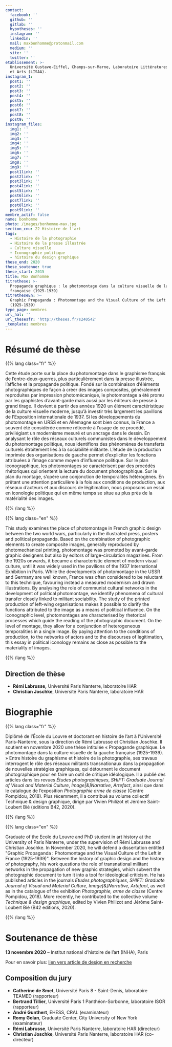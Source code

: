 ```yaml
---
contact:
  facebook: ''
  github: ''
  gitlab: ''
  hypotheses: ''
  instagram: ''
  linkedin: ''
  mail: maxbonhomme@protonmail.com
  medium: ''
  site: ''
  twitter: ''
etablissement: >-
  Université Gustave-Eiffel, Champs-sur-Marne, Laboratoire Littératures, Savoirs
  et Arts (LISAA).
instagram_1:
  post1: ''
  post2: ''
  post3: ''
  post4: ''
  post5: ''
  post6: ''
  post7: ''
  post8: ''
  post9: ''
instagram_files:
  img1: ''
  img2: ''
  img3: ''
  img4: ''
  img5: ''
  img6: ''
  img7: ''
  img8: ''
  img9: ''
  post1link: ''
  post2link: ''
  post3link: ''
  post4link: ''
  post5link: ''
  post6link: ''
  post7link: ''
  post8link: ''
  post9link: ''
membre_actif: false
name: bonhomme
photo: /images/bonhomme-max.jpg
section_cnu: 22 Histoire de l'art
tags:
  - Histoire de la photographie
  - Histoire de la presse illustrée
  - Culture visuelle
  - Iconographie politique
  - histoire du design graphique
these_end: 2020
these_soutenue: true
these_start: 2015
title: Max Bonhomme
titrethese: >-
  Propagande graphique : le photomontage dans la culture visuelle de la gauche
  française (1925-1939)
titretheseEn: >-
  Graphic Propaganda : Photomontage and the Visual Culture of the Left in France
  (1925-1939)
type_page: membres
url_hal: ''
url_thesesfr: 'http://theses.fr/s240542'
_template: membres
---
```


<!-- Supprimer les parties non remplies (supprimer les blocks de lang s'il n'y a pas deux langues). Tu es libre d'ajouter ce que tu veux à cette partie -->

# Résumé de thèse

{{% lang class="fr" %}}

Cette étude porte sur la place du photomontage dans le graphisme français de l’entre-deux-guerres, plus particulièrement dans la presse illustrée, l’affiche et la propagande politique. Fondé sur la combinaison d’éléments photographiques de façon à créer des images composites, généralement reproduites par impression photomécanique, le photomontage a été promu par les graphistes d’avant-garde mais aussi par les éditeurs de presse à grand tirage. Il devient à partir des années 1920 un élément caractéristique de la culture visuelle moderne, jusqu’à investir très largement les pavillons de l’Exposition internationale de 1937. Si les développements du photomontage en URSS et en Allemagne sont bien connus, la France a souvent été considérée comme réticente à l’usage de ce procédé, privilégiant un modernisme mesuré et un ancrage dans le dessin. En analysant le rôle des réseaux culturels communistes dans le développement du photomontage politique, nous identifions des phénomènes de transferts culturels étroitement liés à la sociabilité militante. L’étude de la production imprimée des organisations de gauche permet d’expliciter les fonctions attribuées à l’image comme moyen d’influence politique. Sur le plan iconographique, les photomontages se caractérisent par des procédés rhétoriques qui orientent la lecture du document photographique. Sur le plan du montage, s’opère une conjonction de temporalités hétérogènes. En prêtant une attention particulière à la fois aux conditions de production, aux réseaux d’acteurs et aux discours de légitimation, nous proposons un essai en iconologie politique qui en même temps se situe au plus près de la matérialité des images.

{{% /lang %}}

{{% lang class="en" %}}

This study examines the place of photomontage in French graphic design between the two world wars, particularly in the illustrated press, posters and political propaganda. Based on the combination of photographic elements to create composite images, generally reproduced by photomechanical printing, photomontage was promoted by avant-garde graphic designers but also by editors of large-circulation magazines. From the 1920s onwards, it became a characteristic element of modern visual culture, until it was widely used in the pavilions of the 1937 International Exhibition in Paris. While the developments of photomontage in the USSR and Germany are well known, France was often considered to be reluctant to this technique, favouring instead a measured modernism and drawn illustrations. By analysing the role of communist cultural networks in the development of political photomontage, we identify phenomena of cultural transfer closely linked to militant sociability. The study of the printed production of left-wing organisations makes it possible to clarify the functions attributed to the image as a means of political influence. On the iconographic level, photomontages are characterised by rhetorical processes which guide the reading of the photographic document. On the level of montage, they allow for a conjunction of heterogeneous temporalities in a single image. By paying attention to the conditions of production, to the networks of actors and to the discourses of legitimation, this essay in political iconology remains as close as possible to the materiality of images.

{{% /lang %}}

## Direction de thèse

* **Rémi Labrusse,** Université Paris Nanterre, laboratoire HAR
* **Christian Joschke**, Université Paris Nanterre, laboratoire HAR

# Biographie

{{% lang class="fr" %}}

Diplômé de l’École du Louvre et doctorant en histoire de l’art à l’Université Paris-Nanterre, sous la direction de Rémi Labrusse et Christian Joschke. Il soutient en novembre 2020 une thèse intitulée « Propagande graphique. Le photomontage dans la culture visuelle de la gauche française (1925-1939). » Entre histoire du graphisme et histoire de la photographie, ses travaux interrogent le rôle des réseaux militants transnationaux dans la propagation de nouvelles stratégies graphiques, qui détournent le document photographique pour en faire un outil de critique idéologique. Il a publié des articles dans les revues _Études photographiques_, _SHIFT: Graduate Journal of Visual and Material Culture_, _Image\[&\]Narrative_, _Artefact_, ainsi que dans le catalogue de l’exposition _Photographie arme de classe_ (Centre Pompidou, 2018). Plus récemment, il a contribué au volume collectif Technique & design graphique, dirigé par Vivien Philizot et Jérôme Saint-Loubert Bié (éditions B42, 2020).

{{% /lang %}}

{{% lang class="en" %}}

Graduate of the Ecole du Louvre and PhD student in art history at the University of Paris Nanterre, under the supervision of Rémi Labrusse and Christian Joschke. In November 2020, he will defend a dissertation entitled "Graphic Propaganda : Photomontage and the Visual Culture of the Left in France (1925-1939)". Between the history of graphic design and the history of photography, his work questions the role of transnational militant networks in the propagation of new graphic strategies, which subvert the photographic document to turn it into a tool for ideological criticism. He has published articles in the journals _Études photographiques_, _SHIFT: Graduate Journal of Visual and Material Culture_, _Image\[&\]Narrative_, _Artefact_, as well as in the catalogue of the exhibition _Photographie, arme de classe_ (Centre Pompidou, 2018). More recently, he contributed to the collective volume _Technique & design graphique_, edited by Vivien Philizot and Jérôme Saint-Loubert Bié (B42 editions, 2020).

{{% /lang %}}

# Soutenance de thèse

**13 novembre 2020** – Institut national d’histoire de l’art (INHA), Paris

Pour en savoir plus: [lien vers article de design en recherche]()

## Composition du jury

* **Catherine de Smet**, Université Paris 8 - Saint-Denis, laboratoire TEAMED (rapporteur)
* **Bertrand Tillier**, Université Paris 1 Panthéon-Sorbonne, laboratoire ISOR (rapporteur)
* **André Gunthert**, EHESS, CRAL (examinateur)
* **Romy Golan**, Graduate Center, City University of New York (examinateur)
* **Rémi Labrusse**, Université Paris Nanterre, laboratoire HAR (directeur)
* **Christian Joschke**, Université Paris Nanterre, laboratoire HAR (co-directeur)
